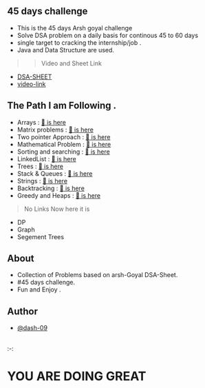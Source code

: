 
## 45 days challenge

- This is the 45 days Arsh goyal challenge
- Solve DSA problem on a daily basis for continous 45 to 60 days
- single target to cracking the internship/job .
- Java and Data Structure are used.
>> Video and Sheet Link 
- [DSA-SHEET](https://docs.google.com/spreadsheets/d/1r35qSXY6rSAonFbPEKB_KXUvpCIBbVGMp5001MaNb3c/edit#gid=0)
- [video-link](https://www.youtube.com/watch?v=gNpZHvl095s)

## The Path I am Following .
- Arrays : [🔗 is here](https://github.com/dash-09/45Days-ArshGoyal-Challenge/tree/main/Arrays)
- Matrix problems : [🔗 is here](https://github.com/dash-09/45Days-ArshGoyal-Challenge/tree/main/Matrix-Problems)
- Two pointer Approach : [🔗 is here](https://github.com/dash-09/45Days-ArshGoyal-Challenge/tree/main/Two-Pointer-approach)
- Mathematical Problem : [🔗 is here](https://github.com/dash-09/45Days-ArshGoyal-Challenge/tree/main/Mathematical-Problems)
- Sorting and searching : [🔗 is here](https://github.com/dash-09/45Days-ArshGoyal-Challenge/tree/main/Searching-Sorting)
- LinkedList : [🔗 is here](https://github.com/dash-09/45Days-ArshGoyal-Challenge/tree/main/LinkedList)
- Trees : [🔗 is here](https://github.com/dash-09/45Days-ArshGoyal-Challenge/tree/main/Binary-Tree)
- Stack & Queues : [🔗 is here](https://github.com/dash-09/45Days-ArshGoyal-Challenge/tree/main/Stack-Queue)
- Strings : [🔗 is here](https://github.com/dash-09/45Days-ArshGoyal-Challenge/tree/main/Strings)
- Backtracking : [🔗 is here](https://github.com/dash-09/45Days-ArshGoyal-Challenge/tree/main/Backtracking)
- Greedy and Heaps : [🔗 is here](https://github.com/dash-09/45Days-ArshGoyal-Challenge/tree/main/Greedy-Heaps)
> No Links
>Now here it is 
- DP
- Graph
- Segement Trees 


## About

- Collection of Problems based on arsh-Goyal DSA-Sheet. 
- #45 days challenge.
- Fun and Enjoy . 
## Author

- [@dash-09](https://www.github.com/dash-09)
 <br/> 
:-: <h1>YOU ARE DOING GREAT</h1>
